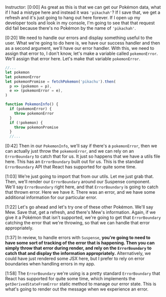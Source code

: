 Instructor: [0:00] As great as this is that we can get our Pokémon data, what if I had a mistype here and instead it was `'pikachah'`? If I save that, we get a refresh and it's just going to hang out here forever. If I open up my developer tools and look in my console, I'm going to see that that request did fail because there's no Pokémon by the name of `'pikachah'`.

[0:20] We need to handle our errors and display something useful to the user. What we're going to do here is, we have our success handler and then as a second argument, we'll have our error handler. With this, we need to assign that error to, I don't know, let's make a variable called `pokemonError`. We'll assign that error here. Let's make that variable `pokemonError`.

```js
//...
let pokemon
let pokemonError
let pokemonPromise = fetchPokemon('pikachu').then(
  p => (pokemon = p),
  e => (pokemonError = e),
)

function PokemonInfo() {
  if (pokemonError) {
    throw pokemonError
  }
  if (!pokemon) {
    throw pokemonPromise
  }
  //...
```

[0:42] Then in our `PokemonInfo`, we'll say if there's a `pokemonError`, then we can actually just throw the `pokemonError`, and we can rely on an `ErrorBoundary` to catch that for us. It just so happens that we have a utils file here. This has an `ErrorBoundary` built out for us. This is the standard `ErrorBoundary` API that React has supported for quite some time.

[1:03] We're just going to import that from our utils. Let me just grab that. Then, we'll render our `ErrorBoundary` around our Suspense component. We'll say `ErrorBoundary` right here, and that `ErrorBoundary` is going to catch that thrown error. Here we have it. There was an error, and we have some additional information for our particular error.

[1:22] Let's go ahead and let's try one of these other Pokémon. We'll say Mew. Save that, get a refresh, and there's Mew's information. Again, if we give it a Pokémon that isn't supported, we're going to get that `ErrorBoundary` catching the error that we're throwing, so that we can handle that error appropriately.

[1:37] In review, to handle errors with `Suspense`, **you're going to need to have some sort of tracking of the error that is happening. Then you can simply throw that error during render, and rely on the `ErrorBoundary` to catch that and display the information appropriately.** Alternatively, we could have just rendered some JSX here, but I prefer to rely on error boundaries when handling errors in my app.

[1:58] The `ErrorBoundary` we're using is a pretty standard `ErrorBoundary` that React has supported for quite some time, which implements the `getDerivedStateFromError` static method to manage our error state. This is what's going to render out the message when we experience an error.

